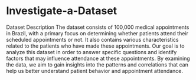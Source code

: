 # Investigate-a-Dataset

Dataset Description
The dataset consists of 100,000 medical appointments in Brazil, with a primary focus on determining whether patients attend their scheduled appointments or not. It also contains various characteristics related to the patients who have made these appointments. Our goal is to analyze this dataset in order to answer specific questions and identify factors that may influence attendance at these appointments. By examining the data, we aim to gain insights into the patterns and correlations that can help us better understand patient behavior and appointment attendance.
